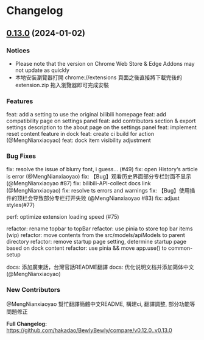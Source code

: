 # Changelog

## [0.13.0](https://github.com/hakadao/BewlyBewly/compare/v0.12.0..v0.13.0) (2024-01-02)

### Notices

* Please note that the version on Chrome Web Store & Edge Addons may not update as quickly
* 本地安裝瀏覽器打開 chrome://extensions 頁面之後直接將下載完後的 extension.zip 拖入瀏覽器即可完成安裝

### Features

feat: add a setting to use the original bilibili homepage
feat: add compatibility page on settings panel
feat: add contributors section & export settings description to the about page on the settings panel
feat: implement reset content feature in dock
feat: create ci build for action (@MengNianxiaoyao)
feat: dock item visibility adjustment

### Bug Fixes

fix: resolve the issue of blurry font, i guess... (#49)
fix: open History‘s article is error (@MengNianxiaoyao)
fix: 【Bug】观看历史界面部分专栏封面不显示 (@MengNianxiaoyao #87)
fix: bilibili-API-collect docs link (@MengNianxiaoyao)
fix: resolve ts errors and warnings
fix: 【Bug】使用插件的顶栏会导致部分专栏打开失败 (@MengNianxiaoyao #83)
fix: adjust styles(#77)

perf: optimize extension loading speed (#75)

refactor: rename topbar to topBar
refactor: use pinia to store top bar items (wip)
refactor: move contents from the src/models/apiModels to parent directory
refactor: remove startup page setting, determine startup page based on dock content
refactor: use pinia && move app.use() to common-setup

docs: 添加廣東話，台灣官話README翻譯
docs: 优化说明文档并添加简体中文 (@MengNianxiaoyao)

### New Contributors

@MengNianxiaoyao 幫忙翻譯簡體中文README, 構建ci, 翻譯調整, 部分功能等問題修正

**Full Changelog:** <https://github.com/hakadao/BewlyBewly/compare/v0.12.0..v0.13.0>
